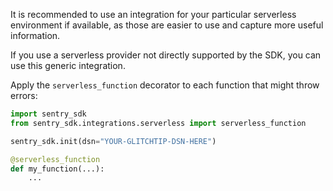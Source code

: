 It is recommended to use an integration for your particular serverless environment if available, as those are easier to use and capture more useful information.

If you use a serverless provider not directly supported by the SDK, you can use this generic integration.

Apply the `serverless_function` decorator to each function that might throw errors:

```python
import sentry_sdk
from sentry_sdk.integrations.serverless import serverless_function

sentry_sdk.init(dsn="YOUR-GLITCHTIP-DSN-HERE")

@serverless_function
def my_function(...):
    ...
```
